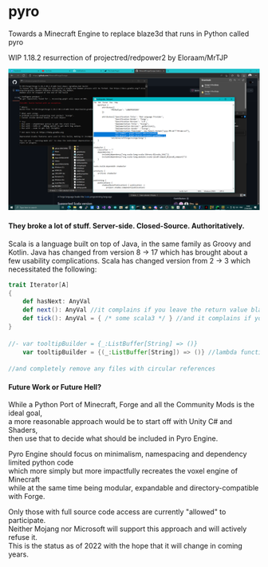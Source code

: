 # pyro
Towards a Minecraft Engine to replace blaze3d that runs in Python called pyro

WIP 1.18.2 resurrection of projectred/redpower2 by Eloraam/MrTJP

![screenshot](https://github.com/themindvirus/pyro/blob/main/screenshot.png)

#### They broke a lot of stuff. Server-side. Closed-Source. Authoritatively.

Scala is a language built on top of Java, in the same family as Groovy and Kotlin.
Java has changed from version 8 -> 17 which has brought about a few usability complications.
Scala has changed version from 2 -> 3 which necessitated the following:
```scala
trait Iterator[A]
{
    def hasNext: AnyVal
    def next(): AnyVal //it complains if you leave the return value blank
    def tick(): AnyVal = { /* some scala3 */ } //and it complains if you don't put the equals sign in
}

//- var tooltipBuilder = {_:ListBuffer[String] => ()}
    var tooltipBuilder = {(_:ListBuffer[String]) => ()} //lambda function

//and completely remove any files with circular references
```

#### Future Work or Future Hell?

While a Python Port of Minecraft, Forge and all the Community Mods is the ideal goal, \
a more reasonable approach would be to start off with Unity C# and Shaders, \
then use that to decide what should be included in Pyro Engine.

Pyro Engine should focus on minimalism, namespacing and dependency limited python code \
which more simply but more impactfully recreates the voxel engine of Minecraft \
while at the same time being modular, expandable and directory-compatible with Forge.

Only those with full source code access are currently "allowed" to participate. \
Neither Mojang nor Microsoft will support this approach and will actively refuse it. \
This is the status as of 2022 with the hope that it will change in coming years.
